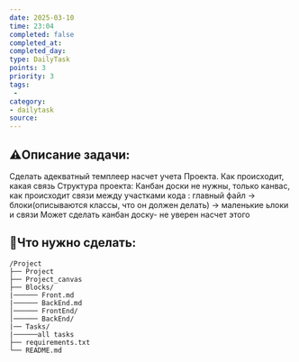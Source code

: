 ```yaml
---
date: 2025-03-10
time: 23:04
completed: false
completed_at: 
completed_day: 
type: DailyTask
points: 3
priority: 3
tags: 
 -
category: 
- dailytask
source: 
---
```


## ⚠️Описание задачи:

Сделать адекватный темплеер насчет учета Проекта. Как происходит, какая связь 
Структура проекта: Канбан доски не нужны, только канвас, как происходит связи между участками кода : главный файл -> блоки(описываются классы, что он должен делать) -> маленькие ьлоки и связи
Может сделать канбан доску- не уверен насчет этого 

## 📝Что нужно сделать:
```plaintext
/Project
├── Project
├── Project_canvas
├── Blocks/
|────── Front.md
|────── BackEnd.md
│────── FrontEnd/
│────── BackEnd/
|── Tasks/
|──────all tasks
├── requirements.txt
└── README.md